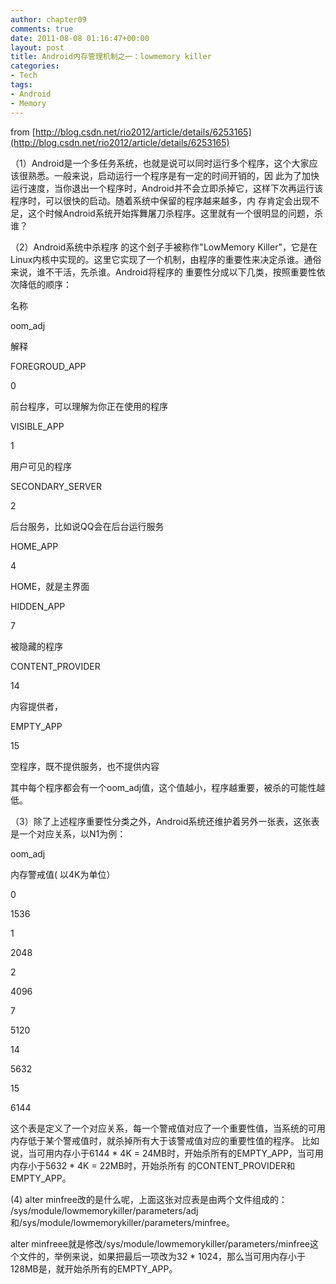 ```yaml
---
author: chapter09
comments: true
date: 2011-08-08 01:16:47+00:00
layout: post
title: Android内存管理机制之一：lowmemory killer
categories:
- Tech
tags:
- Android
- Memory
---
```


from [http://blog.csdn.net/rio2012/article/details/6253165](http://blog.csdn.net/rio2012/article/details/6253165)

（1）Android是一个多任务系统，也就是说可以同时运行多个程序，这个大家应该很熟悉。一般来说，启动运行一个程序是有一定的时间开销的，因 此为了加快运行速度，当你退出一个程序时，Android并不会立即杀掉它，这样下次再运行该程序时，可以很快的启动。随着系统中保留的程序越来越多，内 存肯定会出现不足，这个时候Android系统开始挥舞屠刀杀程序。这里就有一个很明显的问题，杀谁？

（2）Android系统中杀程序 的这个刽子手被称作"LowMemory Killer"，它是在Linux内核中实现的。这里它实现了一个机制，由程序的重要性来决定杀谁。通俗来说，谁不干活，先杀谁。Android将程序的 重要性分成以下几类，按照重要性依次降低的顺序：

名称


oom_adj


解释






FOREGROUD_APP


0


前台程序，可以理解为你正在使用的程序






VISIBLE_APP


1


用户可见的程序






SECONDARY_SERVER


2


后台服务，比如说QQ会在后台运行服务






HOME_APP


4


HOME，就是主界面






HIDDEN_APP


7


被隐藏的程序






CONTENT_PROVIDER


14


内容提供者，






EMPTY_APP


15


空程序，既不提供服务，也不提供内容




其中每个程序都会有一个oom_adj值，这个值越小，程序越重要，被杀的可能性越低。

（3）除了上述程序重要性分类之外，Android系统还维护着另外一张表，这张表是一个对应关系，以N1为例：








oom_adj


内存警戒值( 以4K为单位）






0


1536






1


2048






2


4096






7


5120






14


5632






15


6144




这个表是定义了一个对应关系，每一个警戒值对应了一个重要性值，当系统的可用内存低于某个警戒值时，就杀掉所有大于该警戒值对应的重要性值的程序。 比如说，当可用内存小于6144 * 4K = 24MB时，开始杀所有的EMPTY_APP，当可用内存小于5632 * 4K = 22MB时，开始杀所有
的CONTENT_PROVIDER和EMPTY_APP。

(4) alter minfree改的是什么呢，上面这张对应表是由两个文件组成的：
/sys/module/lowmemorykiller/parameters/adj和/sys/module/lowmemorykiller/parameters/minfree。

alter minfreee就是修改/sys/module/lowmemorykiller/parameters/minfree这个文件的，举例来说，如果把最后一项改为32 * 1024，那么当可用内存小于128MB是，就开始杀所有的EMPTY_APP。


